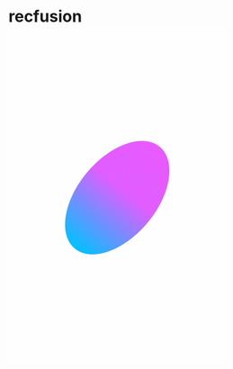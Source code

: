 # recfusion ![alt text](https://github.com/hoperedemption/recfusion/blob/main/github/images/logo/logo.png)
